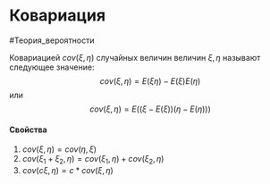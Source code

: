 # Ковариация
#Теория_вероятности 

Ковариацией $cov(\xi, \eta)$ случайных величин величин $\xi, \eta$ называют следующее значение:
$$cov(\xi, \eta) = E(\xi\eta) - E(\xi)E(\eta)$$
или
$$cov(\xi, \eta) = E((\xi - E(\xi))(\eta - E(\eta)))$$

#### Свойства
1. $cov(\xi, \eta) = cov(\eta, \xi)$
2. $cov(\xi_1 + \xi_2, \eta) = cov(\xi_1, \eta) + cov(\xi_2, \eta)$
3. $cov(c\xi, \eta) = c*cov(\xi, \eta)$